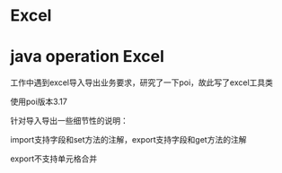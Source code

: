 # Excel
# java operation Excel 

工作中遇到excel导入导出业务要求，研究了一下poi，故此写了excel工具类

使用poi版本3.17

针对导入导出一些细节性的说明：

import支持字段和set方法的注解，export支持字段和get方法的注解

export不支持单元格合并
